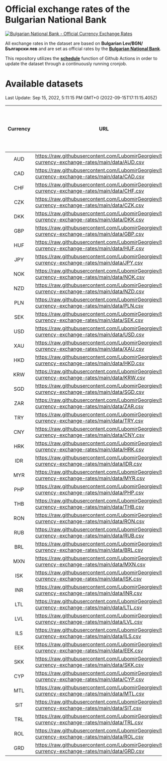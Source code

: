 # Official exchange rates of the Bulgarian National Bank

[![Bulgarian National Bank - Official Currency Exchange Rates](https://github.com/LubomirGeorgiev/bnb-currency-exchange-rates/actions/workflows/update-rates.yml/badge.svg?branch=main)](https://github.com/LubomirGeorgiev/bnb-currency-exchange-rates/actions/workflows/update-rates.yml)

All exchange rates in the dataset are based on **Bulgarian Lev/BGN/Български лев** and are set as official rates by the [**Bulgarian National Bank**](https://www.bnb.bg/Statistics/StExternalSector/StExchangeRates/StERForeignCurrencies/index.htm?toLang=_EN).

This repository utilizes the [**schedule**](https://docs.github.com/en/actions/reference/events-that-trigger-workflows) function of Github Actions in order to update the dataset through a continuously running cronjob.

# Available datasets

<!-- START LINKS (DO NOT EVER FU*ING DELETE THIS COMMENT FOR THE LOVE OF YOUR LIFE!!! IF YOU ARE CURIOS HOW IT WORKS, YOU CAN HAVE A LOOK AT ./src/updateReadme.ts) -->

Last Update: Sep 15, 2022, 5:11:15 PM GMT+0 (2022-09-15T17:11:15.405Z)

| Currency | URL                                                                                             | Number of records | Number of missing days that were filled in |
| :------: | ----------------------------------------------------------------------------------------------- | :---------------: | :----------------------------------------: |
|   AUD    | https://raw.githubusercontent.com/LubomirGeorgiev/bnb-currency-exchange-rates/main/data/AUD.csv |       8015        |                    2468                    |
|   CAD    | https://raw.githubusercontent.com/LubomirGeorgiev/bnb-currency-exchange-rates/main/data/CAD.csv |       8015        |                    2468                    |
|   CHF    | https://raw.githubusercontent.com/LubomirGeorgiev/bnb-currency-exchange-rates/main/data/CHF.csv |       8015        |                    2468                    |
|   CZK    | https://raw.githubusercontent.com/LubomirGeorgiev/bnb-currency-exchange-rates/main/data/CZK.csv |       8015        |                    2468                    |
|   DKK    | https://raw.githubusercontent.com/LubomirGeorgiev/bnb-currency-exchange-rates/main/data/DKK.csv |       8015        |                    2468                    |
|   GBP    | https://raw.githubusercontent.com/LubomirGeorgiev/bnb-currency-exchange-rates/main/data/GBP.csv |       8015        |                    2468                    |
|   HUF    | https://raw.githubusercontent.com/LubomirGeorgiev/bnb-currency-exchange-rates/main/data/HUF.csv |       8015        |                    2468                    |
|   JPY    | https://raw.githubusercontent.com/LubomirGeorgiev/bnb-currency-exchange-rates/main/data/JPY.csv |       8015        |                    2468                    |
|   NOK    | https://raw.githubusercontent.com/LubomirGeorgiev/bnb-currency-exchange-rates/main/data/NOK.csv |       8015        |                    2468                    |
|   NZD    | https://raw.githubusercontent.com/LubomirGeorgiev/bnb-currency-exchange-rates/main/data/NZD.csv |       8015        |                    2468                    |
|   PLN    | https://raw.githubusercontent.com/LubomirGeorgiev/bnb-currency-exchange-rates/main/data/PLN.csv |       8015        |                    2468                    |
|   SEK    | https://raw.githubusercontent.com/LubomirGeorgiev/bnb-currency-exchange-rates/main/data/SEK.csv |       8015        |                    2468                    |
|   USD    | https://raw.githubusercontent.com/LubomirGeorgiev/bnb-currency-exchange-rates/main/data/USD.csv |       8015        |                    2468                    |
|   XAU    | https://raw.githubusercontent.com/LubomirGeorgiev/bnb-currency-exchange-rates/main/data/XAU.csv |       8015        |                    2469                    |
|   HKD    | https://raw.githubusercontent.com/LubomirGeorgiev/bnb-currency-exchange-rates/main/data/HKD.csv |       7715        |                    2379                    |
|   KRW    | https://raw.githubusercontent.com/LubomirGeorgiev/bnb-currency-exchange-rates/main/data/KRW.csv |       7715        |                    2379                    |
|   SGD    | https://raw.githubusercontent.com/LubomirGeorgiev/bnb-currency-exchange-rates/main/data/SGD.csv |       7715        |                    2379                    |
|   ZAR    | https://raw.githubusercontent.com/LubomirGeorgiev/bnb-currency-exchange-rates/main/data/ZAR.csv |       7715        |                    2379                    |
|   TRY    | https://raw.githubusercontent.com/LubomirGeorgiev/bnb-currency-exchange-rates/main/data/TRY.csv |       6441        |                    1993                    |
|   CNY    | https://raw.githubusercontent.com/LubomirGeorgiev/bnb-currency-exchange-rates/main/data/CNY.csv |       6321        |                    1957                    |
|   HRK    | https://raw.githubusercontent.com/LubomirGeorgiev/bnb-currency-exchange-rates/main/data/HRK.csv |       6321        |                    1957                    |
|   IDR    | https://raw.githubusercontent.com/LubomirGeorgiev/bnb-currency-exchange-rates/main/data/IDR.csv |       6321        |                    1957                    |
|   MYR    | https://raw.githubusercontent.com/LubomirGeorgiev/bnb-currency-exchange-rates/main/data/MYR.csv |       6321        |                    1957                    |
|   PHP    | https://raw.githubusercontent.com/LubomirGeorgiev/bnb-currency-exchange-rates/main/data/PHP.csv |       6321        |                    1957                    |
|   THB    | https://raw.githubusercontent.com/LubomirGeorgiev/bnb-currency-exchange-rates/main/data/THB.csv |       6321        |                    1957                    |
|   RON    | https://raw.githubusercontent.com/LubomirGeorgiev/bnb-currency-exchange-rates/main/data/RON.csv |       6262        |                    1939                    |
|   RUB    | https://raw.githubusercontent.com/LubomirGeorgiev/bnb-currency-exchange-rates/main/data/RUB.csv |       6123        |                    1894                    |
|   BRL    | https://raw.githubusercontent.com/LubomirGeorgiev/bnb-currency-exchange-rates/main/data/BRL.csv |       5351        |                    1660                    |
|   MXN    | https://raw.githubusercontent.com/LubomirGeorgiev/bnb-currency-exchange-rates/main/data/MXN.csv |       5351        |                    1660                    |
|   ISK    | https://raw.githubusercontent.com/LubomirGeorgiev/bnb-currency-exchange-rates/main/data/ISK.csv |       5014        |                    1545                    |
|   INR    | https://raw.githubusercontent.com/LubomirGeorgiev/bnb-currency-exchange-rates/main/data/INR.csv |       4982        |                    1544                    |
|   LTL    | https://raw.githubusercontent.com/LubomirGeorgiev/bnb-currency-exchange-rates/main/data/LTL.csv |       4908        |                    1497                    |
|   LVL    | https://raw.githubusercontent.com/LubomirGeorgiev/bnb-currency-exchange-rates/main/data/LVL.csv |       4548        |                    1388                    |
|   ILS    | https://raw.githubusercontent.com/LubomirGeorgiev/bnb-currency-exchange-rates/main/data/ILS.csv |       4258        |                    1325                    |
|   EEK    | https://raw.githubusercontent.com/LubomirGeorgiev/bnb-currency-exchange-rates/main/data/EEK.csv |       3754        |                    1140                    |
|   SKK    | https://raw.githubusercontent.com/LubomirGeorgiev/bnb-currency-exchange-rates/main/data/SKK.csv |       2728        |                    830                     |
|   CYP    | https://raw.githubusercontent.com/LubomirGeorgiev/bnb-currency-exchange-rates/main/data/CYP.csv |       2660        |                    804                     |
|   MTL    | https://raw.githubusercontent.com/LubomirGeorgiev/bnb-currency-exchange-rates/main/data/MTL.csv |       2360        |                    715                     |
|   SIT    | https://raw.githubusercontent.com/LubomirGeorgiev/bnb-currency-exchange-rates/main/data/SIT.csv |       2298        |                    694                     |
|   TRL    | https://raw.githubusercontent.com/LubomirGeorgiev/bnb-currency-exchange-rates/main/data/TRL.csv |       1572        |                    473                     |
|   ROL    | https://raw.githubusercontent.com/LubomirGeorgiev/bnb-currency-exchange-rates/main/data/ROL.csv |       1453        |                    440                     |
|   GRD    | https://raw.githubusercontent.com/LubomirGeorgiev/bnb-currency-exchange-rates/main/data/GRD.csv |        359        |                    107                     |

<!-- END LINKS (DO NOT EVER FU*ING DELETE THIS COMMENT FOR THE LOVE OF YOUR LIFE!!! IF YOU ARE CURIOS HOW IT WORKS, YOU CAN HAVE A LOOK AT ./src/updateReadme.ts) -->
